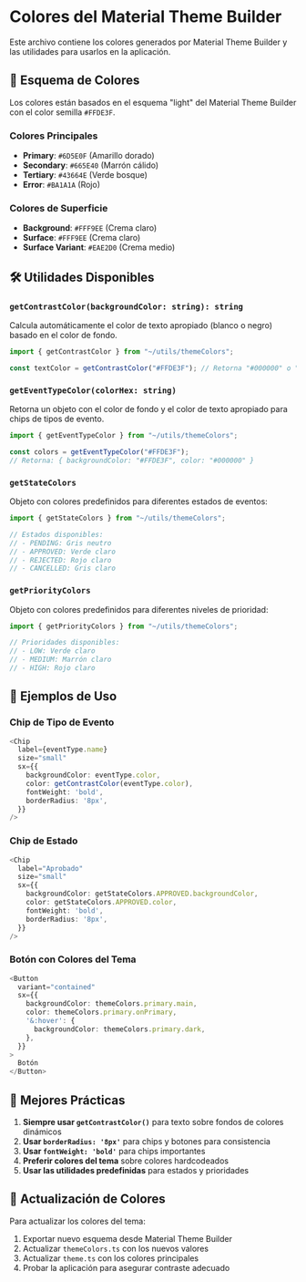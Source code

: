 # Colores del Material Theme Builder

Este archivo contiene los colores generados por Material Theme Builder y las utilidades para usarlos en la aplicación.

## 🎨 Esquema de Colores

Los colores están basados en el esquema "light" del Material Theme Builder con el color semilla `#FFDE3F`.

### Colores Principales

- **Primary**: `#6D5E0F` (Amarillo dorado)
- **Secondary**: `#665E40` (Marrón cálido)
- **Tertiary**: `#43664E` (Verde bosque)
- **Error**: `#BA1A1A` (Rojo)

### Colores de Superficie

- **Background**: `#FFF9EE` (Crema claro)
- **Surface**: `#FFF9EE` (Crema claro)
- **Surface Variant**: `#EAE2D0` (Crema medio)

## 🛠️ Utilidades Disponibles

### `getContrastColor(backgroundColor: string): string`

Calcula automáticamente el color de texto apropiado (blanco o negro) basado en el color de fondo.

```typescript
import { getContrastColor } from "~/utils/themeColors";

const textColor = getContrastColor("#FFDE3F"); // Retorna "#000000" o "#FFFFFF"
```

### `getEventTypeColor(colorHex: string)`

Retorna un objeto con el color de fondo y el color de texto apropiado para chips de tipos de evento.

```typescript
import { getEventTypeColor } from "~/utils/themeColors";

const colors = getEventTypeColor("#FFDE3F");
// Retorna: { backgroundColor: "#FFDE3F", color: "#000000" }
```

### `getStateColors`

Objeto con colores predefinidos para diferentes estados de eventos:

```typescript
import { getStateColors } from "~/utils/themeColors";

// Estados disponibles:
// - PENDING: Gris neutro
// - APPROVED: Verde claro
// - REJECTED: Rojo claro
// - CANCELLED: Gris claro
```

### `getPriorityColors`

Objeto con colores predefinidos para diferentes niveles de prioridad:

```typescript
import { getPriorityColors } from "~/utils/themeColors";

// Prioridades disponibles:
// - LOW: Verde claro
// - MEDIUM: Marrón claro
// - HIGH: Rojo claro
```

## 📝 Ejemplos de Uso

### Chip de Tipo de Evento

```typescript
<Chip
  label={eventType.name}
  size="small"
  sx={{
    backgroundColor: eventType.color,
    color: getContrastColor(eventType.color),
    fontWeight: 'bold',
    borderRadius: '8px',
  }}
/>
```

### Chip de Estado

```typescript
<Chip
  label="Aprobado"
  size="small"
  sx={{
    backgroundColor: getStateColors.APPROVED.backgroundColor,
    color: getStateColors.APPROVED.color,
    fontWeight: 'bold',
    borderRadius: '8px',
  }}
/>
```

### Botón con Colores del Tema

```typescript
<Button
  variant="contained"
  sx={{
    backgroundColor: themeColors.primary.main,
    color: themeColors.primary.onPrimary,
    '&:hover': {
      backgroundColor: themeColors.primary.dark,
    },
  }}
>
  Botón
</Button>
```

## 🎯 Mejores Prácticas

1. **Siempre usar `getContrastColor()`** para texto sobre fondos de colores dinámicos
2. **Usar `borderRadius: '8px'`** para chips y botones para consistencia
3. **Usar `fontWeight: 'bold'`** para chips importantes
4. **Preferir colores del tema** sobre colores hardcodeados
5. **Usar las utilidades predefinidas** para estados y prioridades

## 🔄 Actualización de Colores

Para actualizar los colores del tema:

1. Exportar nuevo esquema desde Material Theme Builder
2. Actualizar `themeColors.ts` con los nuevos valores
3. Actualizar `theme.ts` con los colores principales
4. Probar la aplicación para asegurar contraste adecuado 